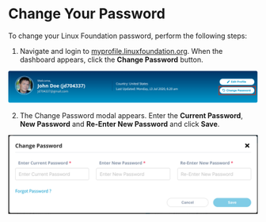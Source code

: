# Change Your Password

To change your Linux Foundation password, perform the following steps:

1. Navigate and login to [myprofile.linuxfoundation.org](https://myprofile.linuxfoundation.org/). When the dashboard appears, click the **Change Password** button.

![](../../.gitbook/assets/change-pwd-button.png)

2. The Change Password modal appears. Enter the **Current Password**, **New Password** and **Re-Enter New Password** and click **Save**.

![](../../.gitbook/assets/change-pwd%20%281%29.png)

